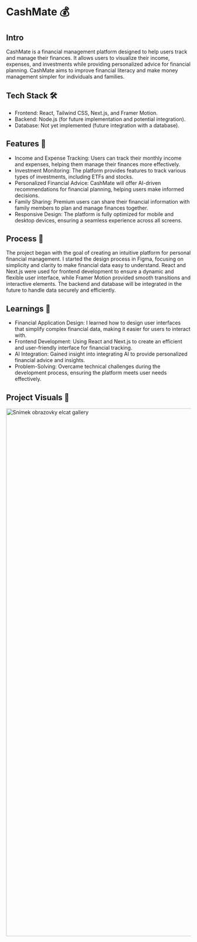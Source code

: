 <h1>CashMate 💰</h1>

<h2>Intro</h2>
CashMate is a financial management platform designed to help users track and manage their finances. It allows users to visualize their income, expenses, and investments while providing personalized advice for financial planning. CashMate aims to improve financial literacy and make money management simpler for individuals and families.

<h2>Tech Stack 🛠️</h2>
<ul>
  <li>Frontend: React, Tailwind CSS, Next.js, and Framer Motion.</li>
  <li>Backend: Node.js (for future implementation and potential integration).</li>
  <li>Database: Not yet implemented (future integration with a database).</li>
</ul>

<h2>Features 🌟</h2>
<ul>
  <li>Income and Expense Tracking: Users can track their monthly income and expenses, helping them manage their finances more effectively.</li>
  <li>Investment Monitoring: The platform provides features to track various types of investments, including ETFs and stocks.</li>
  <li>Personalized Financial Advice: CashMate will offer AI-driven recommendations for financial planning, helping users make informed decisions.</li>
  <li>Family Sharing: Premium users can share their financial information with family members to plan and manage finances together.</li>
  <li>Responsive Design: The platform is fully optimized for mobile and desktop devices, ensuring a seamless experience across all screens.</li>
</ul>

<h2>Process 🚀</h2>
The project began with the goal of creating an intuitive platform for personal financial management. I started the design process in Figma, focusing on simplicity and clarity to make financial data easy to understand. React and Next.js were used for frontend development to ensure a dynamic and flexible user interface, while Framer Motion provided smooth transitions and interactive elements. The backend and database will be integrated in the future to handle data securely and efficiently.

<h2>Learnings 🧠</h2>
<ul>
  <li>Financial Application Design: I learned how to design user interfaces that simplify complex financial data, making it easier for users to interact with.</li>
  <li>Frontend Development: Using React and Next.js to create an efficient and user-friendly interface for financial tracking.</li>
  <li>AI Integration: Gained insight into integrating AI to provide personalized financial advice and insights.</li>
  <li>Problem-Solving: Overcame technical challenges during the development process, ensuring the platform meets user needs effectively.</li>
</ul>


<h2>Project Visuals 📸</h2>
<img width="1439" alt="Snímek obrazovky elcat gallery" src="https://github.com/user-attachments/assets/9ff537df-a568-4dd5-b9bd-3c0f1cb23c96">
